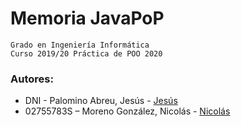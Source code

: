 # Memoria JavaPoP
```
Grado en Ingeniería Informática
Curso 2019/20 Práctica de POO 2020
```
### Autores:
* DNI - Palomino Abreu, Jesús - [Jesús](https://github.com/jesukete)
* 02755783S – Moreno González, Nicolás - [Nicolás](https://github.com/nicolasmorenog)

